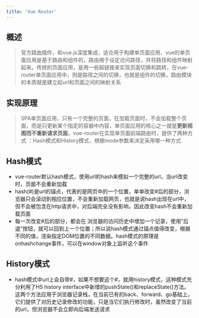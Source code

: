 ```yaml
---
title: 'Vue Router'
---
```


## 概述

> 官方路由插件，和vue.js深度集成，适合用于构建单页面应用，vue的单页面应用是基于路由和组件的，路由用于设定访问路径，并将路径和组件映射起来。传统的页面应用，是用一些超链接来实现页面切换和跳转，在vue-router单页面应用中，则是路径之间的切换，也就是组件的切换，路由模块的本质就是建立起url和页面之间的映射关系

## 实现原理

> SPA单页面应用，只有一个完整的页面，在加载页面时，不会加载整个页面，而是只更新某个指定的容器中内容，单页面应用的核心之一就是**更新视图而不重新请求页面**，vue-router在实现单页面前端路由时，提供了两种方式 ：Hash模式和History模式，根据mode参数来决定采用哪一种方式

## Hash模式

- vue-router默认hash模式，使用url的hash来模拟一个完整的url，当url改变时，页面不会重新加载
- hash(#)是url的锚点，代表的是网页中的一个位置，单单改变#后的部分，浏览器只会滚动到相应位置，不会重新加载网页，也就是说hash出现在url中，但不会被包含在http请求中，对后端完全没有影响，因此改变hash不会重新加载页面
- 每一次改变#后的部分，都会在 浏览器的访问历史中增加一个记录，使用“后退”按钮，就可以回到上一个位置；所以说hash模式通过锚点值得改变，根据不同的值，渲染指定DOM位置的不同数据。hash模式的原理是onhashchange事件，可以在window对象上监听这个事件

## History模式

- hash模式中url上会自带#，如果不想要这个#，就用history模式，这种模式充分利用了H5 history interface中新增的pushState()和replaceState()方法。这两个方法应用于浏览器记录栈，在当前已有的back、forward、go基础上，它们提供了对历史记录修改的功能，只是当它们执行修改时，虽然改变了当前的url，但浏览器不会立即向后端发送请求
